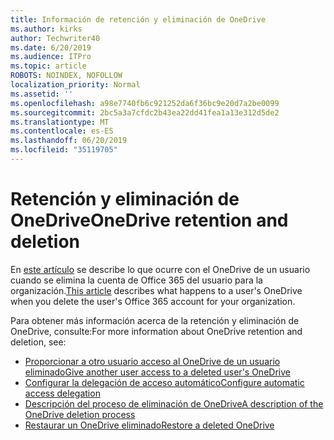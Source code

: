 ```yaml
---
title: Información de retención y eliminación de OneDrive
ms.author: kirks
author: Techwriter40
ms.date: 6/20/2019
ms.audience: ITPro
ms.topic: article
ROBOTS: NOINDEX, NOFOLLOW
localization_priority: Normal
ms.assetid: ''
ms.openlocfilehash: a98e7740fb6c921252da6f36bc9e20d7a2be0099
ms.sourcegitcommit: 2bc5a3a7cfdc2b43ea22dd41fea1a13e312d5de2
ms.translationtype: MT
ms.contentlocale: es-ES
ms.lasthandoff: 06/20/2019
ms.locfileid: "35119705"
---
```

# <a name="onedrive-retention-and-deletion"></a><span data-ttu-id="7efcd-102">Retención y eliminación de OneDrive</span><span class="sxs-lookup"><span data-stu-id="7efcd-102">OneDrive retention and deletion</span></span>

<span data-ttu-id="7efcd-103">En [este artículo](https://docs.microsoft.com/onedrive/restore-deleted-onedrive) se describe lo que ocurre con el OneDrive de un usuario cuando se elimina la cuenta de Office 365 del usuario para la organización.</span><span class="sxs-lookup"><span data-stu-id="7efcd-103">[This article](https://docs.microsoft.com/onedrive/restore-deleted-onedrive) describes what happens to a user's OneDrive when you delete the user's Office 365 account for your organization.</span></span>

<span data-ttu-id="7efcd-104">Para obtener más información acerca de la retención y eliminación de OneDrive, consulte:</span><span class="sxs-lookup"><span data-stu-id="7efcd-104">For more information about OneDrive retention and deletion, see:</span></span>

- [<span data-ttu-id="7efcd-105">Proporcionar a otro usuario acceso al OneDrive de un usuario eliminado</span><span class="sxs-lookup"><span data-stu-id="7efcd-105">Give another user access to a deleted user's OneDrive</span></span>](https://docs.microsoft.com/onedrive/retention-and-deletion#give-another-user-access-to-a-deleted-users-onedrive)
- [<span data-ttu-id="7efcd-106">Configurar la delegación de acceso automático</span><span class="sxs-lookup"><span data-stu-id="7efcd-106">Configure automatic access delegation</span></span>](https://docs.microsoft.com/onedrive/retention-and-deletion#configure-automatic-access-delegation)
- [<span data-ttu-id="7efcd-107">Descripción del proceso de eliminación de OneDrive</span><span class="sxs-lookup"><span data-stu-id="7efcd-107">A description of the OneDrive deletion process</span></span>](https://docs.microsoft.com/onedrive/retention-and-deletion#the-onedrive-deletion-process)
- [<span data-ttu-id="7efcd-108">Restaurar un OneDrive eliminado</span><span class="sxs-lookup"><span data-stu-id="7efcd-108">Restore a deleted OneDrive</span></span>](https://docs.microsoft.com/onedrive/retention-and-deletion#configure-automatic-access-delegation)